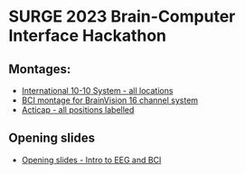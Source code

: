 # SURGE 2023 Brain-Computer Interface Hackathon

## Montages:
- [International 10-10 System - all locations](assets/montages/International_10-10_system.png)
- [BCI montage for BrainVision 16 channel system](assets/montages/actiCap_montage_BCI16_V-amp.png)
- [Acticap - all positions labelled](assets/montages/actiCAP-64ch_montage.pdf)

## Opening slides
- [Opening slides - Intro to EEG and BCI](assets/Brainhack_intro_2023.pdf)

